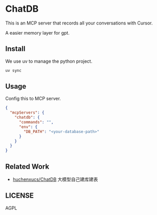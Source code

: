 # ChatDB

This is an MCP server that records all your conversations with Cursor.

A easier memory layer for gpt.

## Install

We use uv to manage the python project.

```bash
uv sync
```

## Usage

Config this to MCP server.


```json
{
  "mcpServers": {
    "chatdb": {
      "commands": "",
      "env": {
        "DB_PATH": "<your-database-path>"
      }
    }
  }
}
```

## Related Work

- [huchenxucs/ChatDB](https://github.com/huchenxucs/ChatDB) 大模型自己建库建表



## LICENSE

AGPL
